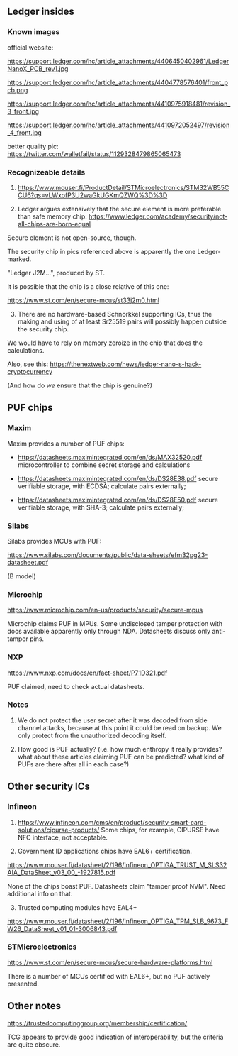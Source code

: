 ## Ledger insides

### Known images

official website:

<https://support.ledger.com/hc/article_attachments/4406450402961/LedgerNanoX_PCB_rev1.jpg>

<https://support.ledger.com/hc/article_attachments/4404778576401/front_pcb.png>

<https://support.ledger.com/hc/article_attachments/4410975918481/revision_3_front.jpg>

<https://support.ledger.com/hc/article_attachments/4410972052497/revision_4_front.jpg>

better quality pic: <https://twitter.com/walletfail/status/1129328479865065473>

### Recognizeable details

1. <https://www.mouser.fi/ProductDetail/STMicroelectronics/STM32WB55CCU6?qs=vLWxofP3U2waGkUGKmQZWQ%3D%3D>

2. Ledger argues extensively that the secure element is more preferable than safe memory chip:
<https://www.ledger.com/academy/security/not-all-chips-are-born-equal>

Secure element is not open-source, though.

The security chip in pics referenced above is apparently the one Ledger-marked.

"Ledger J2M...", produced by ST.

It is possible that the chip is a close relative of this one:

<https://www.st.com/en/secure-mcus/st33j2m0.html>

3. There are no hardware-based Schnorkkel supporting ICs, thus the making and using of at least Sr25519 pairs will possibly happen outside the security chip.

We would have to rely on memory zeroize in the chip that does the calculations.

Also, see this: <https://thenextweb.com/news/ledger-nano-s-hack-cryptocurrency>

(And how do *we* ensure that the chip is genuine?)

## PUF chips

### Maxim

Maxim provides a number of PUF chips:

- <https://datasheets.maximintegrated.com/en/ds/MAX32520.pdf> microcontroller to combine secret storage and calculations

- <https://datasheets.maximintegrated.com/en/ds/DS28E38.pdf> secure verifiable storage, with ECDSA; calculate pairs externally;

- <https://datasheets.maximintegrated.com/en/ds/DS28E50.pdf> secure verifiable storage, with SHA-3; calculate pairs externally;

### Silabs

Silabs provides MCUs with PUF:

<https://www.silabs.com/documents/public/data-sheets/efm32pg23-datasheet.pdf>

(B model)

### Microchip

<https://www.microchip.com/en-us/products/security/secure-mpus>

Microchip claims PUF in MPUs. Some undisclosed tamper protection with docs available apparently only through NDA.
Datasheets discuss only anti-tamper pins.

### NXP

<https://www.nxp.com/docs/en/fact-sheet/P71D321.pdf>

PUF claimed, need to check actual datasheets.

### Notes

1. We do not protect the user secret after it was decoded from side channel attacks, because at this point it could be read on backup.
We only protect from the unauthorized decoding itself.

2. How good is PUF actually? (i.e. how much enthropy it really provides? what about these articles claiming PUF can be predicted? what kind of PUFs are there after all in each case?)

## Other security ICs

### Infineon

1. <https://www.infineon.com/cms/en/product/security-smart-card-solutions/cipurse-products/>
Some chips, for example, CIPURSE have NFC interface, not acceptable.

2. Government ID applications chips have EAL6+ certification.

<https://www.mouser.fi/datasheet/2/196/Infineon_OPTIGA_TRUST_M_SLS32AIA_DataSheet_v03_00_-1927815.pdf>

None of the chips boast PUF.
Datasheets claim "tamper proof NVM". Need additional info on that.

3. Trusted computing modules have EAL4+

<https://www.mouser.fi/datasheet/2/196/Infineon_OPTIGA_TPM_SLB_9673_FW26_DataSheet_v01_01-3006843.pdf>

### STMicroelectronics

<https://www.st.com/en/secure-mcus/secure-hardware-platforms.html>

There is a number of MCUs certified with EAL6+, but no PUF actively presented.

## Other notes

<https://trustedcomputinggroup.org/membership/certification/>

TCG appears to provide good indication of interoperability, but the criteria are quite obscure.
